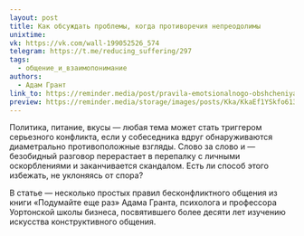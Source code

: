 ```yaml
---
layout: post
title: Как обсуждать проблемы, когда противоречия непреодолимы
unixtime: 
vk: https://vk.com/wall-199052526_574
telegram: https://t.me/reducing_suffering/297
tags:
  - общение_и_взаимопонимание
authors:
  - Адам Грант
link_to: https://reminder.media/post/pravila-emotsionalnogo-obshcheniya
preview: https://reminder.media/storage/images/posts/Kka/KkaEf1YSkfo6137d40be5fd7_cover_lg_1x.jpg
---
```

Политика, питание, вкусы — любая тема может стать триггером серьезного конфликта, если у собеседника вдруг обнаруживаются диаметрально противоположные взгляды. Слово за слово и — безобидный разговор перерастает в перепалку с личными оскорблениями и заканчивается скандалом. Есть ли способ этого избежать, не уклоняясь от спора?

В статье — несколько простых правил бесконфликтного общения из книги «Подумайте еще раз» Адама Гранта, психолога и профессора Уортонской школы бизнеса, посвятившего более десяти лет изучению искусства конструктивного общения.
